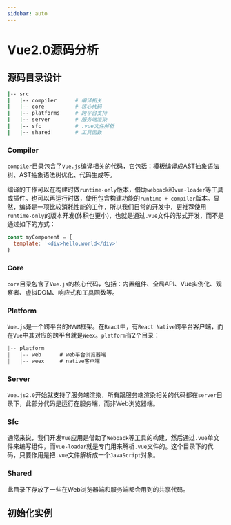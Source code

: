 ```yaml
---
sidebar: auto
---
```


# Vue2.0源码分析

## 源码目录设计
```sh
|-- src
|   |-- compiler      # 编译相关
|   |-- core          # 核心代码
|   |-- platforms     # 跨平台支持
|   |-- server        # 服务端渲染
|   |-- sfc           # .vue文件解析
|   |-- shared        # 工具函数
```

### Compiler
`compiler`目录包含了`Vue.js`编译相关的代码，它包括：模板编译成AST抽象语法树、AST抽象语法树优化、代码生成等。

编译的工作可以在构建时做`runtime-only`版本，借助`webpack`和`vue-loader`等工具或插件。也可以再运行时做，使用包含构建功能的`runtime + compiler`版本。显然，编译是一项比较消耗性能的工作，所以我们日常的开发中，更推荐使用`runtime-only`的版本开发(体积也更小)，也就是通过`.vue`文件的形式开发，而不是通过如下的方式：
```js
const myComponent = {
  template: '<div>hello,world</div>'
}
```
### Core
`core`目录包含了`Vue.js`的核心代码，包括：内置组件、全局API、Vue实例化、观察者、虚拟DOM、响应式和工具函数等。
### Platform
`Vue.js`是一个跨平台的`MVVM`框架。在`React`中，有`React Native`跨平台客户端，而在`Vue`中其对应的跨平台就是`Weex`。`platform`有2个目录：
```js
|-- platform
|   |-- web      # web平台浏览器端
|   |-- weex     # native客户端
```
### Server
`Vue.js2.0`开始就支持了服务端渲染，所有跟服务端渲染相关的代码都在`server`目录下，此部分代码是运行在服务端，而非Web浏览器端。
### Sfc
通常来说，我们开发`Vue`应用是借助了`Webpack`等工具的构建，然后通过`.vue`单文件来编写组件，而`vue-loader`就是专门用来解析`.vue`文件的。这个目录下的代码，只要作用是把`.vue`文件解析成一个`JavaScript`对象。
### Shared
此目录下存放了一些在Web浏览器端和服务端都会用到的共享代码。


## 初始化实例
